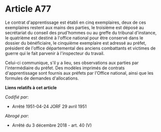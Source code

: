 # Article A77

Le contrat d'apprentissage est établi en cinq exemplaires, deux de ces exemplaires restent aux mains des parties, le
troisième est déposé au secrétariat du conseil des prud'hommes ou au greffe du tribunal d'instance, le quatrième est destiné
à l'office national pour être conservé dans le dossier du bénéficiaire, le cinquième exemplaire est adressé au préfet,
président de l'office départemental des anciens combattants et victimes de guerre qui le fait parvenir à l'inspecteur du
travail.

Celui-ci communique, s'il y a lieu, ses observations aux parties par l'intermédiaire du préfet. Des modèles imprimés de
contrats d'apprentissage sont fournis aux préfets par l'Office national, ainsi que les formules de demandes d'allocations.

**Liens relatifs à cet article**

_Codifié par_:

  - Arrêté 1951-04-24 JORF 29 avril 1951

_Abrogé par_:

  - Arrêté du 3 décembre 2018 - art. 40 (V)
